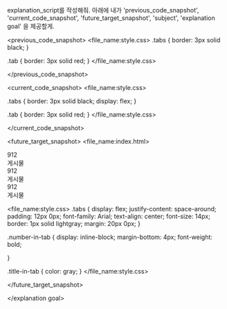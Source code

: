 explanation_script를 작성해줘. 아래에 내가 'previous_code_snapshot', 'current_code_snapshot',
'future_target_snapshot', 'subject', 'explanation goal' 을 제공할게.

<previous_code_snapshot>
<file_name:style.css>
.tabs {
  border: 3px solid black;
}

.tab {
  border: 3px solid red;
}
</file_name:style.css>

</previous_code_snapshot>

<current_code_snapshot>
<file_name:style.css>

.tabs {
  border: 3px solid black;
  display: flex;
}

.tab {
  border: 3px solid red;
}
</file_name:style.css>

</current_code_snapshot>

<future_target_snapshot>
<file_name:index.html>
  <div class="tabs">
    <div class="tab">
      <span class="number-in-tab">
        912
      </span>
      <br>
      <span class="title-in-tab">
        게시물
      </span>
    </div>
    <div class="tab">
      <span class="number-in-tab">
        912
      </span>
      <br>
      <span class="title-in-tab">
        게시물
      </span>
    </div>
    <div class="tab">
      <span class="number-in-tab">
        912
      </span>
      <br>
      <span class="title-in-tab">
        게시물
      </span>
    </div>
  </div>
</file_name:index.html>

<file_name:style.css>
.tabs {
  display: flex;
  justify-content: space-around;
  padding: 12px 0px;
  font-family: Arial;
  text-align: center;
  font-size: 14px;
  border: 1px solid lightgray;
  margin: 20px 0px;
}

.number-in-tab {
  display: inline-block;
  margin-bottom: 4px;
  font-weight: bold;

}

.title-in-tab {
  color: gray;
}
</file_name:style.css>

</future_target_snapshot>

<subject>  </subject>

<explanation goal> 

</explanation goal>

<script tone>

유치원 선생님처럼 친절하고 따뜻한 말투, 초보자에게 수업을 하기 위해 기초적인 내용까지 꼼꼼히 설명하고 넘어가는 선생님같은 말투. 하나라도 더 알려주고 싶어하는 멘토의 마음가짐을 가지고 있어요. "~합니다"체가 아니라 "~해요"체를 전체 문단의 70%이상 으로 구성하는 것이 좋아요.

</script tone>
